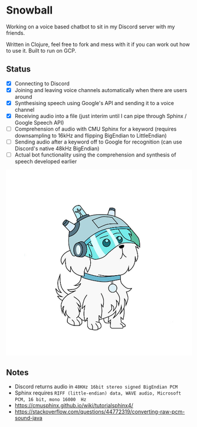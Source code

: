 # Snowball

Working on a voice based chatbot to sit in my Discord server with my friends.

Written in Clojure, feel free to fork and mess with it if you can work out how to use it. Built to run on GCP.

## Status

 * [x] Connecting to Discord
 * [x] Joining and leaving voice channels automatically when there are users around
 * [x] Synthesising speech using Google's API and sending it to a voice channel
 * [x] Receiving audio into a file (just interim until I can pipe through Sphinx / Google Speech API)
 * [ ] Comprehension of audio with CMU Sphinx for a keyword (requires downsampling to 16kHz and flipping BigEndian to LittleEndian)
 * [ ] Sending audio after a keyword off to Google for recognition (can use Discord's native 48kHz BigEndian)
 * [ ] Actual bot functionality using the comprehension and synthesis of speech developed earlier

![](images/snowball.png)

## Notes

 * Discord returns audio in `48KHz 16bit stereo signed BigEndian PCM`
 * Sphinx requires `RIFF (little-endian) data, WAVE audio, Microsoft PCM, 16 bit, mono 16000  Hz`
 * https://cmusphinx.github.io/wiki/tutorialsphinx4/
 * https://stackoverflow.com/questions/44772319/converting-raw-pcm-sound-java
